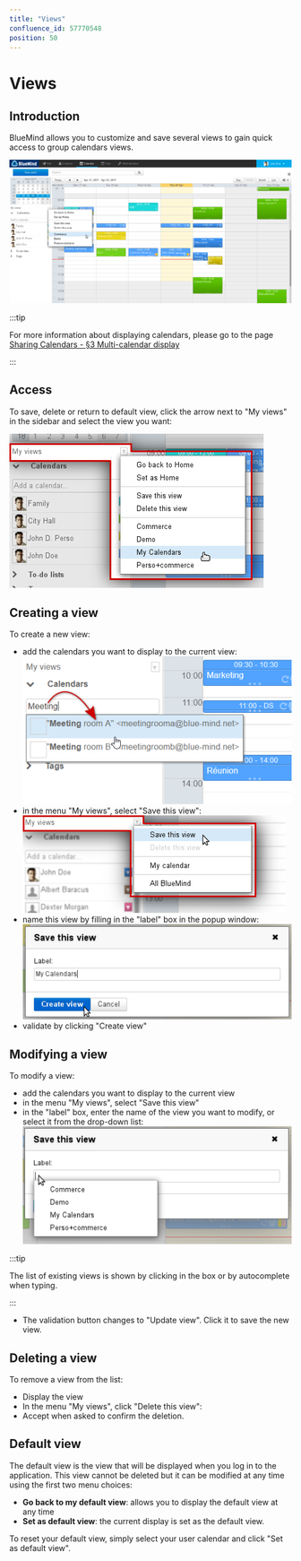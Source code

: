 ```yaml
---
title: "Views"
confluence_id: 57770548
position: 50
---
```

# Views


## Introduction

BlueMind allows you to customize and save several views to gain quick access to group calendars views.

![](../../../attachments/57770548/72188633.png)


:::tip

For more information about displaying calendars, please go to the page [Sharing Calendars - §3 Multi-calendar display](/old/Guide_de_l_utilisateur/L_agenda/Le_partage_d_agenda/)

:::


## Access

To save, delete or return to default view, click the arrow next to "My views" in the sidebar and select the view you want:

![](../../../attachments/57770548/72188634.png)

## Creating a view

To create a new view:

- add the calendars you want to display to the current view:![](../../../attachments/57770548/72188630.png)
- in the menu "My views", select "Save this view":![](../../../attachments/57770548/72188635.png)
- name this view by filling in the "label" box in the popup window:![](../../../attachments/57770548/72188636.png)
- validate by clicking "Create view"


## Modifying a view

To modify a view:

- add the calendars you want to display to the current view
- in the menu "My views", select "Save this view"
- in the "label" box, enter the name of the view you want to modify, or select it from the drop-down list:
![](../../../attachments/57770548/72188637.png)


:::tip

The list of existing views is shown by clicking in the box or by autocomplete when typing.

:::

- The validation button changes to "Update view". Click it to save the new view.


## Deleting a view

To remove a view from the list:

- Display the view
- In the menu "My views", click "Delete this view":
- Accept when asked to confirm the deletion.


## Default view

The default view is the view that will be displayed when you log in to the application. This view cannot be deleted but it can be modified at any time using the first two menu choices:

- **Go back to my default view**: allows you to display the default view at any time
- **Set as default view**: the current display is set as the default view.


To reset your default view, simply select your user calendar and click "Set as default view".


